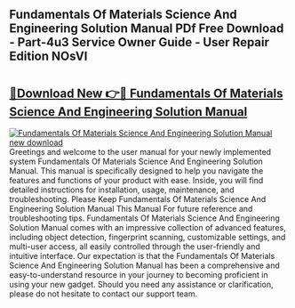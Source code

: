 ## Fundamentals Of Materials Science And Engineering Solution Manual PDf Free Download - Part-4u3 Service Owner Guide - User Repair Edition NOsVI

# <h2><a href="http://bc40815.oget.top/?id=Fundamentals+Of+Materials+Science+And+Engineering+Solution+Manual">🔗Download New 👉🔴 Fundamentals Of Materials Science And Engineering Solution Manual</a></h2>

[![Fundamentals Of Materials Science And Engineering Solution Manual new download](https://i.imgur.com/5g1atiW.png)](http://bc40815.oget.top/?id=Fundamentals+Of+Materials+Science+And+Engineering+Solution+Manual)
Greetings and welcome to the user manual for your newly implemented system Fundamentals Of Materials Science And Engineering Solution Manual. This manual is specifically designed to help you navigate the features and functions of your product with ease. Inside, you will find detailed instructions for installation, usage, maintenance, and troubleshooting. Please Keep Fundamentals Of Materials Science And Engineering Solution Manual This Manual For future reference and troubleshooting tips. Fundamentals Of Materials Science And Engineering Solution Manual comes with an impressive collection of advanced features, including object detection, fingerprint scanning, customizable settings, and multi-user access, all easily controlled through the user-friendly and intuitive interface. Our expectation is that the Fundamentals Of Materials Science And Engineering Solution Manual has been a comprehensive and easy-to-understand resource in your journey to becoming proficient in using your new gadget. Should you need any assistance or clarification, please do not hesitate to contact our support team.
